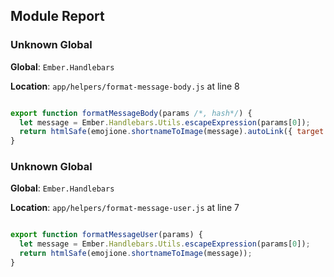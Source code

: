 ## Module Report
### Unknown Global

**Global**: `Ember.Handlebars`

**Location**: `app/helpers/format-message-body.js` at line 8

```js

export function formatMessageBody(params /*, hash*/) {
  let message = Ember.Handlebars.Utils.escapeExpression(params[0]);
  return htmlSafe(emojione.shortnameToImage(message).autoLink({ target: '_blank', rel: 'noopener noreferrer' }));
}
```

### Unknown Global

**Global**: `Ember.Handlebars`

**Location**: `app/helpers/format-message-user.js` at line 7

```js

export function formatMessageUser(params) {
  let message = Ember.Handlebars.Utils.escapeExpression(params[0]);
  return htmlSafe(emojione.shortnameToImage(message));
}
```
